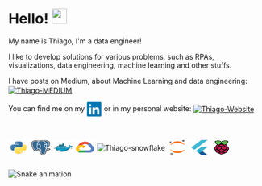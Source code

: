 # Hello! <img src="https://raw.githubusercontent.com/MartinHeinz/MartinHeinz/master/wave.gif" height="30" width="30">

My name is Thiago, I'm a data engineer!

I like to develop solutions for various problems, such as RPAs, visualizations, data engineering, machine learning and other stuffs. 

I have posts on Medium, about Machine Learning and data engineering: <a href="https://thiago-bellotto.medium.com/" rel="nofollow"><img align="center" alt="Thiago-MEDIUM" height="30" width="130" src="https://miro.medium.com/max/8976/1*Ra88BZ-CSTovFS2ZSURBgg.png" alt="Medium" style="max-width: 100%;"></a>

<p dir="auto">You can find me on my <a href="https://www.linkedin.com/in/thiago-bellotto/" rel="nofollow"><img align="center" alt="Thiago-fluter" height="30" width="30" src="https://github.com/devicons/devicon/blob/master/icons/linkedin/linkedin-original.svg" alt="LinkedIn" style="max-width: 100%;"></a> or in my personal website: <a href="https://www.thiagobellotto.com/" rel="nofollow"><img align="center" alt="Thiago-Website" height="40" width="40" src="https://user-images.githubusercontent.com/17580929/165942537-9f481684-a483-4e27-848f-580e318b07a6.png" alt="Website" style="max-width: 100%, max-height: 100%;"></a></p>

<h2 dir="auto"></h2>
<div dir="icons"><br>
  <img align="center" alt="Thiago-python" height="30" width="40" src="https://github.com/devicons/devicon/blob/master/icons/python/python-original.svg" style="max-width:100%;">
  <img align="center" alt="Thiago-postgres" height="30" width="40" src="https://github.com/devicons/devicon/blob/master/icons/postgresql/postgresql-original.svg" style="max-width:100%;">
  <img align="center" alt="Thiago-docker" height="30" width="40" src="https://github.com/devicons/devicon/blob/master/icons/docker/docker-original.svg" style="max-width:100%;">
  <img align="center" alt="Thiago-gcloud" height="30" width="40" src="https://github.com/devicons/devicon/blob/master/icons/googlecloud/googlecloud-original.svg" style="max-width:100%;">
 <img align="center" alt="Thiago-snowflake" height="30" width="30" src="https://www.vectorlogo.zone/logos/snowflake/snowflake-icon.svg" style="max-width:100%;">
 <img align="center" alt="Thiago-jupyter" height="30" width="40" src="https://github.com/devicons/devicon/blob/master/icons/jupyter/jupyter-original.svg" style="max-width:100%;">
  <img align="center" alt="Thiago-fluter" height="30" width="40" src="https://github.com/devicons/devicon/blob/master/icons/flutter/flutter-original.svg" style="max-width:100%;">
  <img align="center" alt="Thiago-raspberry" height="30" width="40" src="https://github.com/devicons/devicon/blob/master/icons/raspberrypi/raspberrypi-original.svg" style="max-width:100%;">
</div>
<h2 dir="auto"></h2>

![Snake animation](https://github.com/thiagobellotto/thiagobellotto/blob/output/github-contribution-grid-snake.svg)
